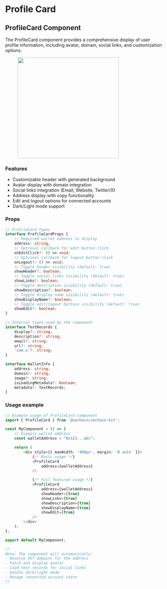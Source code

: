 # Profile Card

## ProfileCard Component

The ProfileCard component provides a comprehensive display of user profile information, including avatar, domain, social links, and customization options.

<figure><img src="../../.gitbook/assets/image (1).png" alt="" width="322"><figcaption></figcaption></figure>

### Features

* Customizable header with generated background
* Avatar display with domain integration
* Social links integration (Email, Website, Twitter/X)
* Address display with copy functionality
* Edit and logout options for connected accounts
* Dark/Light mode support

### Props

```typescript
// ProfileCard Types
interface ProfileCardProps {
    // Required wallet address to display
    address: string;
    // Optional callback for edit button click
    onEditClick?: () => void;
    // Optional callback for logout button click
    onLogout?: () => void;
    // Toggle header visibility (default: true)
    showHeader?: boolean;
    // Toggle social links visibility (default: true)
    showLinks?: boolean;
    // Toggle description visibility (default: true)
    showDescription?: boolean;
    // Toggle display name visibility (default: true)
    showDisplayName?: boolean;
    // Toggle edit/logout buttons visibility (default: true)
    showEdit?: boolean;
}

// Internal types used by the component
interface TextRecords {
    display?: string;
    description?: string;
    email?: string;
    url?: string;
    'com.x'?: string;
}

interface WalletInfo {
    address: string;
    domain?: string;
    image?: string;
    isLoadingMetadata?: boolean;
    metadata?: TextRecords;
}
```

### Usage example

```typescript
// Example usage of ProfileCard component
import { ProfileCard } from '@vechain/vechain-kit';

const MyComponent = () => {
    // Example wallet address
    const walletAddress = "0x123...abc";

    return (
        <div style={{ maxWidth: '400px', margin: '0 auto' }}>
            {/* Basic usage */}
            <ProfileCard
                address={walletAddress}
            />

            {/* Full featured usage */}
            <ProfileCard
                address={walletAddress}
                showHeader={true}
                showLinks={true}
                showDescription={true}
                showDisplayName={true}
                showEdit={true}
            />
        </div>
    );
};

export default MyComponent;

/*
Note: The component will automatically:
- Resolve VET domains for the address
- Fetch and display avatar
- Load text records for social links
- Handle dark/light mode
- Manage connected account state
*/
```
